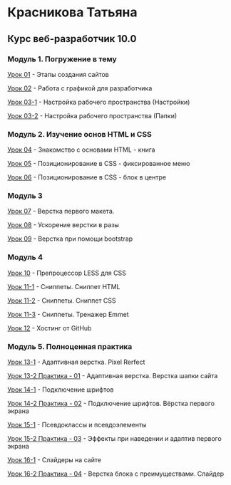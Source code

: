 # Красникова Татьяна
## Курс веб-разработчик 10.0


### Модуль 1. Погружение в тему
[Урок 01](https://s-postu.github.io/lesson_1/test.jpg "Этапы создания сайтов") - Этапы создания сайтов

[Урок 02](https://yadi.sk/d/KcUPeKlB3NQzWi "Работа с графикой для разработчика") - Работа с графикой для разработчика

[Урок 03-1](https://s-postu.github.io/lesson_03/ST-settings.jpg "Настройка рабочего пространства") - Настройка рабочего пространства (Настройки)

[Урок 03-2](https://s-postu.github.io/lesson_03/folders.jpg "Настройка рабочего пространства") - Настройка рабочего пространства (Папки)

### Модуль 2. Изучение основ HTML и CSS

[Урок 04](https://s-postu.github.io/lesson_04/index.html "Знакомство с основами HTML - книга") - Знакомство с основами HTML - книга

[Урок 05](https://s-postu.github.io/lesson_05/index.html "Позиционирование в CSS - фиксированное меню") - Позиционирование в CSS - фиксированное меню

[Урок 06](https://s-postu.github.io/lesson_06/index.html "Позиционирование в CSS - блок в центре") - Позиционирование в CSS - блок в центре
    
### Модуль 3

[Урок 07](https://s-postu.github.io/lesson_07/index.html "Верстка первого макета.") - Верстка первого макета.

[Урок 08](https://s-postu.github.io/lesson_08/index.html "Ускорение верстки в разы") - Ускорение верстки в разы

[Урок 09](https://s-postu.github.io/lesson_09/index.html "Верстка при помощи bootstrap") - Верстка при помощи bootstrap
    
### Модуль 4

[Урок 10](https://s-postu.github.io/lesson_10/less/main.less "Препроцессор LESS для CSS") - Препроцессор LESS для CSS

[Урок 11-1](https://s-postu.github.io/lesson_11-1/L11html.jpg "Сниппеты. Сниппет HTML") - Сниппеты. Сниппет HTML

[Урок 11-2](https://s-postu.github.io/lesson_11-2/L11css.jpg "Сниппеты. Сниппет CSS") - Сниппеты. Сниппет CSS

[Урок 11-3](https://s-postu.github.io/lesson_11-3/Traning-Emmet.jpg "Сниппеты. Тренажер Emmet") - Сниппеты. Тренажер Emmet

[Урок 12](https://s-postu.github.io/ "Хостинг от GitHub") - Хостинг от GitHub
    
### Модуль 5. Полноценная практика

[Урок 13-1](https://s-postu.github.io/lesson_13_1/index.html "Pixel Rerfect") - Адаптивная верстка. Pixel Rerfect

[Урок 13-2 Практика - 01](https://s-postu.github.io/lesson_13/index.html "Адаптивная верстка") - Адаптивная верстка. Верстка шапки сайта

[Урок 14-1](https://s-postu.github.io/lesson_14/index.html "Подключение шрифтов") - Подключение шрифтов

[Урок 14-2 Практика - 02](https://s-postu.github.io/lesson_14-2/index.html "Подключение шрифтов. Вёрстка первого экрана") - Подключение шрифтов. Вёрстка первого экрана

[Урок 15-1](https://s-postu.github.io/lesson-15/index.html "Псевдоклассы и псевдоэлементы") - Псевдоклассы и псевдоэлементы

[Урок 15-2 Практика - 03](https://s-postu.github.io/lesson_15-2/index.html "Эффекты при наведении и адаптив первого экрана") - Эффекты при наведении и адаптив первого экрана

[Урок 16-1](https://s-postu.github.io/lesson_16-1/index.html "Слайдеры на сайте") - Слайдеры на сайте

[Урок 16-2 Практика - 04](https://s-postu.github.io/lesson_16-2/index.html "Верстка блока с преимуществами. Слайдер") - Верстка блока с преимуществами. Слайдер
